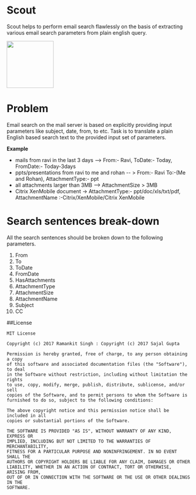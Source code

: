 # Scout
Scout helps to perform email search flawlessly on the basis of extracting various email search parameters from plain english query.

<img src="https://github.com/webianks/scout/blob/master/app/src/main/res/mipmap-xxxhdpi/ic_launcher.png" height="128" width="128" >

# Problem
Email search on the mail server is based on explicitly providing input parameters like subject,
date, from, to etc.
Task is to translate a plain English based search text to the provided input set of
parameters.

**Example**
<ul>
<li>mails from ravi in the last 3 days —&gt; From:- Ravi, ToDate:- Today, FromDate:- Today-3days</li>
<li>ppts/presentations from ravi to me and rohan -- &gt; From:- Ravi To:-(Me and Rohan), AttachmentType:- ppt</li>
<li>all attachments larger than 3MB —&gt; AttachmentSize &gt; 3MB</li>
<li>Citrix XenMobile document -&gt; AttachmentType:- ppt/doc/xls/txt/pdf, AttachmentName :-Citrix/XenMobile/Citrix XenMobile </li>
</ul>


# Search sentences break-down
All the search sentences should be broken down to the following parameters.

<ol>
<li>From</li>
<li>To</li>
<li>ToDate</li>
<li>FromDate</li>
<li>HasAttachments</li>
<li>AttachmentType</li>
<li>AttachmentSize</li>
<li>AttachmentName</li>
<li>Subject</li>
<li>CC</li>
</ol>


##License
```
MIT License

Copyright (c) 2017 Ramankit Singh : Copyright (c) 2017 Sajal Gupta

Permission is hereby granted, free of charge, to any person obtaining a copy
of this software and associated documentation files (the "Software"), to deal
in the Software without restriction, including without limitation the rights
to use, copy, modify, merge, publish, distribute, sublicense, and/or sell
copies of the Software, and to permit persons to whom the Software is
furnished to do so, subject to the following conditions:

The above copyright notice and this permission notice shall be included in all
copies or substantial portions of the Software.

THE SOFTWARE IS PROVIDED "AS IS", WITHOUT WARRANTY OF ANY KIND, EXPRESS OR
IMPLIED, INCLUDING BUT NOT LIMITED TO THE WARRANTIES OF MERCHANTABILITY,
FITNESS FOR A PARTICULAR PURPOSE AND NONINFRINGEMENT. IN NO EVENT SHALL THE
AUTHORS OR COPYRIGHT HOLDERS BE LIABLE FOR ANY CLAIM, DAMAGES OR OTHER
LIABILITY, WHETHER IN AN ACTION OF CONTRACT, TORT OR OTHERWISE, ARISING FROM,
OUT OF OR IN CONNECTION WITH THE SOFTWARE OR THE USE OR OTHER DEALINGS IN THE
SOFTWARE.
```
